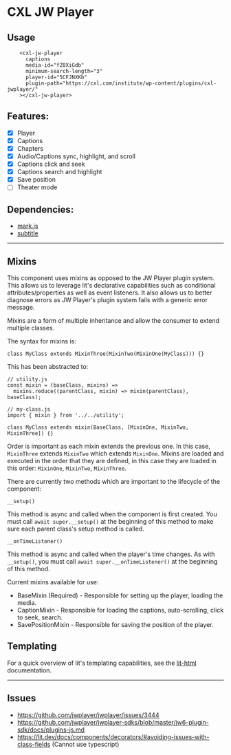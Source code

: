 # CXL JW Player

## Usage

```
    <cxl-jw-player
      captions
      media-id="fZ0XiGdb"
      minimum-search-length="3"
      player-id="5CFJNXKb"
      plugin-path="https://cxl.com/institute/wp-content/plugins/cxl-jwplayer/"
    ></cxl-jw-player>
```

## Features:

- [x] Player
- [x] Captions
- [x] Chapters
- [x] Audio/Captions sync, highlight, and scroll
- [x] Captions click and seek
- [x] Captions search and highlight
- [x] Save position
- [ ] Theater mode

## Dependencies:

- [mark.js](https://github.com/julmot/mark.js/)
- [subtitle](https://github.com/gsantiago/subtitle.js)

---

## Mixins

This component uses mixins as opposed to the JW Player plugin system. This allows us to leverage lit's declarative capabilities such as conditional attributes/properties as well as event listeners. It also allows us to better diagnose errors as JW Player's plugin system fails with a generic error message.

Mixins are a form of multiple inheritance and allow the consumer to extend multiple classes.

The syntax for mixins is:

```
class MyClass extends MixinThree(MixinTwo(MixinOne(MyClass))) {}
```

This has been abstracted to:

```
// utility.js
const mixin = (baseClass, mixins) =>
  mixins.reduce((parentClass, mixin) => mixin(parentClass), baseClass);
```

```
// my-class.js
import { mixin } from '../../utility';

class MyClass extends mixin(BaseClass, [MixinOne, MixinTwo, MixinThree]) {}
```

Order is important as each mixin extends the previous one. In this case, `MixinThree` extends `MixinTwo` which extends `MixinOne`. Mixins are loaded and executed in the order that they are defined, in this case they are loaded in this order: `MixinOne`, `MixinTwo`, `MixinThree`.

There are currently two methods which are important to the lifecycle of the component:

`__setup()`

This method is async and called when the component is first created. You must call `await super.__setup()` at the beginning of this method to make sure each parent class's setup method is called.

`__onTimeListener()`

This method is async and called when the player's time changes. As with `__setup()`, you must call `await super.__onTimeListener()` at the beginning of this method.

Current mixins available for use:

- BaseMixin (Required) - Responsible for setting up the player, loading the media.
- CaptionMixin - Responsible for loading the captions, auto-scrolling, click to seek, search.
- SavePositionMixin - Responsible for saving the position of the player.

## Templating

For a quick overview of lit's templating capabilities, see the [lit-html](https://lit.dev/docs/templates/overview/) documentation.

---

## Issues

- https://github.com/jwplayer/jwplayer/issues/3444
- https://github.com/jwplayer/jwplayer-sdks/blob/master/jw6-plugin-sdk/docs/plugins-js.md
- https://lit.dev/docs/components/decorators/#avoiding-issues-with-class-fields (Cannot use typescript)
